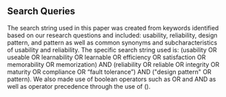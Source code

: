 ## Search Queries

The search string used in this paper was created from keywords identified based on our research questions and included: usability, reliability, design pattern, and pattern as well as common synonyms and subcharacteristics of usability and reliability. The specific search string used is: (usability OR useable OR learnability OR learnable OR efficiency OR satisfaction OR memorability OR memorization) AND (reliability OR reliable OR integrity OR maturity OR compliance OR “fault tolerance”) AND ("design pattern" OR pattern). We also made use of boolean operators such as OR and AND as well as operator precedence through the use of ().
